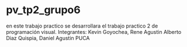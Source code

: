 # pv_tp2_grupo6
en este trabajo practico se desarrollara el trabajo practico 2 de programación visual. Integrantes: Kevin Goyochea, Rene Agustin Alberto Diaz Quispia,  Daniel Agustin PUCA

